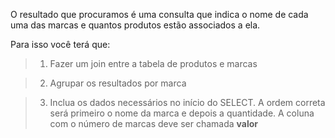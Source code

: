 O resultado que procuramos é uma consulta que indica o nome de cada uma das marcas e quantos produtos estão associados a ela.

Para isso você terá que:

> 1. Fazer um join entre a tabela de produtos e marcas

> 2. Agrupar os resultados por marca

> 3. Inclua os dados necessários no início do SELECT. A ordem correta será primeiro o nome da marca e depois a quantidade. A coluna com o número de marcas deve ser chamada **valor**